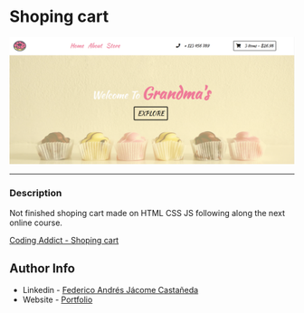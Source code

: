 # Shoping cart

![Project Image](./main_img.png)

---

### Description
Not finished shoping cart made on HTML CSS JS following along the next online course.

[Coding Addict - Shoping cart](https://www.youtube.com/watch?v=0I1TorcXFP0&ab_channel=CodingAddict)



## Author Info

- Linkedin - [Federico Andrés Jácome Castañeda](https://www.linkedin.com/in/federicojacome/)
- Website - [Portfolio](https://federocky.github.io/PersonalWeb/)

